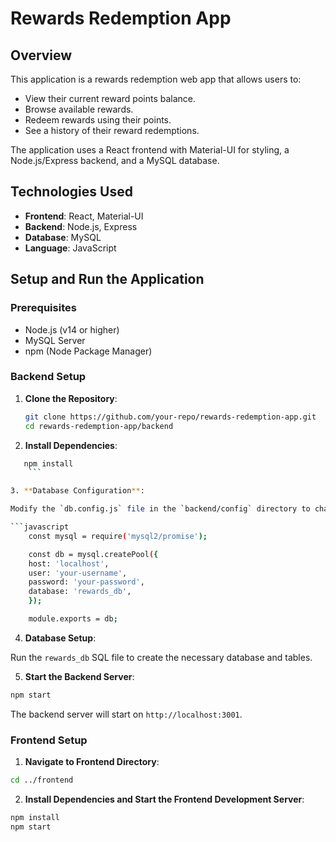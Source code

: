 # Rewards Redemption App

## Overview

This application is a rewards redemption web app that allows users to:
- View their current reward points balance.
- Browse available rewards.
- Redeem rewards using their points.
- See a history of their reward redemptions.

The application uses a React frontend with Material-UI for styling, a Node.js/Express backend, and a MySQL database.

## Technologies Used

- **Frontend**: React, Material-UI
- **Backend**: Node.js, Express
- **Database**: MySQL
- **Language**: JavaScript


## Setup and Run the Application

### Prerequisites

- Node.js (v14 or higher)
- MySQL Server
- npm (Node Package Manager)

### Backend Setup

1. **Clone the Repository**:

   ```sh
   git clone https://github.com/your-repo/rewards-redemption-app.git
   cd rewards-redemption-app/backend
    ```

2. **Install Dependencies**:

```sh
   npm install
    ```

3. **Database Configuration**:

Modify the `db.config.js` file in the `backend/config` directory to change your database configuration in the format of:

```javascript
    const mysql = require('mysql2/promise');

    const db = mysql.createPool({
    host: 'localhost',
    user: 'your-username',
    password: 'your-password',
    database: 'rewards_db',
    });

    module.exports = db;
```

4. **Database Setup**:

Run the `rewards_db` SQL file to create the necessary database and tables.

5. **Start the Backend Server**:

```sh
npm start
```

The backend server will start on `http://localhost:3001`.


### Frontend Setup

1. **Navigate to Frontend Directory**:

```sh
cd ../frontend
```

2. **Install Dependencies and Start the Frontend Development Server**:

```sh
npm install
npm start
```